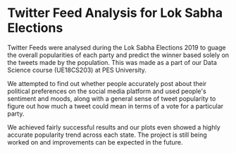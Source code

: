 # Twitter Feed Analysis for Lok Sabha Elections
Twitter Feeds were analysed during the Lok Sabha Elections 2019 to guage the overall popularities of each party and predict the winner based solely on the tweets made by the population. This was made as a part of our Data Science course (UE18CS203) at PES University.

We attempted to find out whether people accurately post about their political preferences on the social media platform and used people's sentiment and moods, along with a general sense of tweet popularity to figure out how much a tweet could mean in terms of a vote for a particular party.

We achieved fairly successful results and our plots even showed a highly accurate popularity trend across each state. The project is still being worked on and improvements can be expected in the future.
